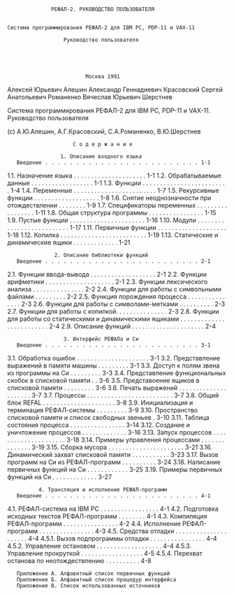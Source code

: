                   РЕФАЛ-2. РУКОВОДСТВО ПОЛЬЗОВАТЕЛЯ


    Система программирования РЕФАЛ-2 для IBM PC, PDP-11 и VAX-11

                      Руководство пользователя





                             Москва 1991



Алексей Юрьевич Алешин
Александр Геннадиевич Красовский
Сергей Анатольевич Романенко
Вячеслав Юрьевич Шерстнев

Система программирования РЕФАЛ-2 для IBM PC, PDP-11 и VAX-11.
Руководство пользователя

(c) А.Ю.Алешин, А.Г.Красовский, С.А.Романенко, В.Ю.Шерстнев


                         С о д е р ж а н и е

                     1. Описание входного языка
       Введение . . . . . . . . . . . . . . . . . . . . . . . . . 1-1
1.1.   Назначение языка . . . . . . . . . . . . . . . . . . . . . 1-1
1.2.   Обрабатываемые данные  . . . . . . . . . . . . . . . . . . 1-1
1.3.   Функции  . . . . . . . . . . . . . . . . . . . . . . . . . 1-4
1.4.   Переменные . . . . . . . . . . . . . . . . . . . . . . . . 1-7
1.5.   Рекурсивные функции  . . . . . . . . . . . . . . . . . . . 1-8
1.6.   Снятие неоднозначности при отождествлении  . . . . . . . . 1-9
1.7.   Спецификаторы переменных . . . . . . . . . . . . . . . . . 1-11
1.8.   Общая структура программы  . . . . . . . . . . . . . . . . 1-15
1.9.   Пустые функции . . . . . . . . . . . . . . . . . . . . . . 1-16
1.10.  Модули . . . . . . . . . . . . . . . . . . . . . . . . . . 1-17
1.11.  Первичные функции  . . . . . . . . . . . . . . . . . . . . 1-18
1.12.  Копилка  . . . . . . . . . . . . . . . . . . . . . . . . . 1-19
1.13.  Статические и динамические ящики . . . . . . . . . . . . . 1-21

                   2. Описание библиотеки функций
       Введение . . . . . . . . . . . . . . . . . . . . . . . . . 2-1
2.1.   Функции ввода-вывода . . . . . . . . . . . . . . . . . . . 2-1
2.2.   Функции арифметики . . . . . . . . . . . . . . . . . . . . 2-1
2.3.   Функции лексического анализа . . . . . . . . . . . . . . . 2-2
2.4.   Функции для работы с символьными файлами . . . . . . . . . 2-2
2.5.   Функция порождения процесса  . . . . . . . . . . . . . . . 2-3
2.6.   Функции для работы с символами-метками . . . . . . . . . . 2-3
2.7.   Функции для работы с копилкой. . . . . . . . . . . . . . . 2-3
2.8.   Функции для работы со статическими и динамическими
       ящиками  . . . . . . . . . . . . . . . . . . . . . . . . . 2-4
2.9.   Описание функций . . . . . . . . . . . . . . . . . . . . . 2-4

                      3. Интерфейс РЕФАЛа и Си
       Введение . . . . . . . . . . . . . . . . . . . . . . . . . 3-1
3.1.   Обработка ошибок . . . . . . . . . . . . . . . . . . . . . 3-1
3.2.   Представление выражений в памяти машины  . . . . . . . . . 3-1
3.3.   Доступ к полям звена из программы на Си  . . . . . . . . . 3-3
3.4.   Представление функциональных скобок в списковой памяти . . 3-6
3.5.   Представоение ящиков в списковой памяти  . . . . . . . . . 3-6
3.6.   Печать выражений . . . . . . . . . . . . . . . . . . . . . 3-7
3.7.   Процессы . . . . . . . . . . . . . . . . . . . . . . . . . 3-7
3.8.   Общий блок REFAL . . . . . . . . . . . . . . . . . . . . . 3-8
3.9.   Инициализация и терминация РЕФАЛ-системы . . . . . . . . . 3-9
3.10.  Пространство списковой памяти и список свободных звеньев . 3-10
3.11.  Таблица состояния процесса . . . . . . . . . . . . . . . . 3-14
3.12.  Создание и уничтожение процессов . . . . . . . . . . . . . 3-16
3.13.  Запуск процессов . . . . . . . . . . . . . . . . . . . . . 3-18
3.14.  Примеры управления процессами  . . . . . . . . . . . . . . 3-19
3.15.  Сборка мусора  . . . . . . . . . . . . . . . . . . . . . . 3-21
3.16.  Динамический захват списковой памяти . . . . . . . . . . . 3-23
3.17.  Вызов программ на Си из РЕФАЛ-программ . . . . . . . . . . 3-24
3.18.  Написание первичных функций на Си  . . . . . . . . . . . . 3-25
3.19.  Примеры первичных функций на Си  . . . . . . . . . . . . . 3-27

              4. Трансляция и исполнение РЕФАЛ-программ
       Введение . . . . . . . . . . . . . . . . . . . . . . . . . 4-1
4.1.   РЕФАЛ-система на IBM PC  . . . . . . . . . . . . . . . . . 4-1
4.2.   Подготовка исходных текстов РЕФАЛ-программ . . . . . . . . 4-1
4.3.   Компиляция РЕФАЛ-программ  . . . . . . . . . . . . . . . . 4-2
4.4.   Исполнение РЕФАЛ-программ  . . . . . . . . . . . . . . . . 4-3
4.5.   Средства отладки . . . . . . . . . . . . . . . . . . . . . 4-4
4.5.1. Вызов подпрограммы отладки . . . . . . . . . . . . . . . . 4-4
4.5.2. Управление остановом . . . . . . . . . . . . . . . . . . . 4-4
4.5.3. Управление прокруткой  . . . . . . . . . . . . . . . . . . 4-5
4.5.4. Перехват останова по неотождествлению  . . . . . . . . . . 4-8

       Приложение А. Алфавитный список первичных функций
       Приложение Б. Алфавитный список процедур интерфейса
       Приложение В. Список использованных источников
